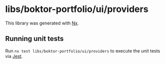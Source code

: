 # libs/boktor-portfolio/ui/providers

This library was generated with [Nx](https://nx.dev).

## Running unit tests

Run `nx test libs/boktor-portfolio/ui/providers` to execute the unit tests via [Jest](https://jestjs.io).
